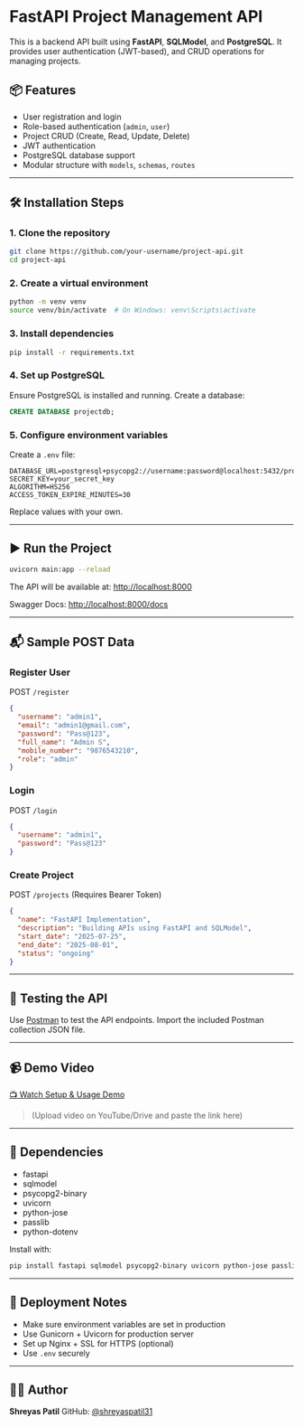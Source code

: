 # FastAPI Project Management API

This is a backend API built using **FastAPI**, **SQLModel**, and **PostgreSQL**. It provides user authentication (JWT-based), and CRUD operations for managing projects.

## 📦 Features

- User registration and login
- Role-based authentication (`admin`, `user`)
- Project CRUD (Create, Read, Update, Delete)
- JWT authentication
- PostgreSQL database support
- Modular structure with `models`, `schemas`, `routes`

---

## 🛠️ Installation Steps

### 1. Clone the repository

```bash
git clone https://github.com/your-username/project-api.git
cd project-api
````

### 2. Create a virtual environment

```bash
python -m venv venv
source venv/bin/activate  # On Windows: venv\Scripts\activate
```

### 3. Install dependencies

```bash
pip install -r requirements.txt
```

### 4. Set up PostgreSQL

Ensure PostgreSQL is installed and running. Create a database:

```sql
CREATE DATABASE projectdb;
```

### 5. Configure environment variables

Create a `.env` file:

```
DATABASE_URL=postgresql+psycopg2://username:password@localhost:5432/projectdb
SECRET_KEY=your_secret_key
ALGORITHM=HS256
ACCESS_TOKEN_EXPIRE_MINUTES=30
```

Replace values with your own.

---

## ▶️ Run the Project

```bash
uvicorn main:app --reload
```

The API will be available at: [http://localhost:8000](http://localhost:8000)

Swagger Docs: [http://localhost:8000/docs](http://localhost:8000/docs)

---

## 📬 Sample POST Data

### Register User

POST `/register`

```json
{
  "username": "admin1",
  "email": "admin1@gmail.com",
  "password": "Pass@123",
  "full_name": "Admin S",
  "mobile_number": "9876543210",
  "role": "admin"
}
```

### Login

POST `/login`

```json
{
  "username": "admin1",
  "password": "Pass@123"
}
```

### Create Project

POST `/projects` (Requires Bearer Token)

```json
{
  "name": "FastAPI Implementation",
  "description": "Building APIs using FastAPI and SQLModel",
  "start_date": "2025-07-25",
  "end_date": "2025-08-01",
  "status": "ongoing"
}
```

---

## 🧪 Testing the API

Use [Postman](https://www.postman.com/) to test the API endpoints. Import the included Postman collection JSON file.

---

## 📹 Demo Video

[📺 Watch Setup & Usage Demo](https://your-demo-link.com)

> (Upload video on YouTube/Drive and paste the link here)

---

## 🧰 Dependencies

* fastapi
* sqlmodel
* psycopg2-binary
* uvicorn
* python-jose
* passlib
* python-dotenv

Install with:

```bash
pip install fastapi sqlmodel psycopg2-binary uvicorn python-jose passlib python-dotenv
```

---

## 🚀 Deployment Notes

* Make sure environment variables are set in production
* Use Gunicorn + Uvicorn for production server
* Set up Nginx + SSL for HTTPS (optional)
* Use `.env` securely

---

## 👨‍💻 Author

**Shreyas Patil**
GitHub: [@shreyaspatil31](https://github.com/shreyaspatil31)
